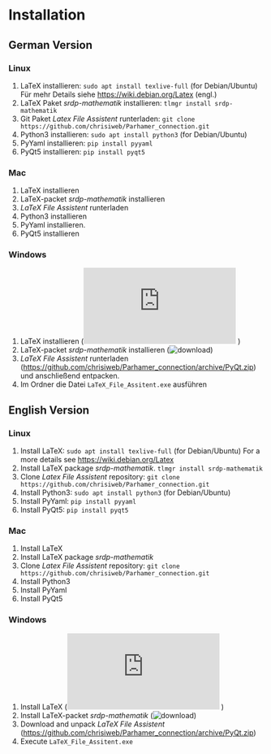 # Installation
## German Version
### Linux
1. LaTeX installieren: `sudo apt install texlive-full` (for Debian/Ubuntu)
Für mehr Details siehe  <https://wiki.debian.org/Latex> (engl.)
2. LaTeX Paket *srdp-mathematik* installieren: `tlmgr install srdp-mathematik`
3. Git Paket *Latex File Assistent* runterladen: `git clone https://github.com/chrisiweb/Parhamer_connection.git`
4. Python3 installieren: `sudo apt install python3` (for Debian/Ubuntu)
5. PyYaml installieren: `pip install pyyaml`
6. PyQt5 installieren: `pip install pyqt5`

### Mac
1. LaTeX installieren
2. LaTeX-packet *srdp-mathematik* installieren
3. *LaTeX File Assistent* runterladen
4. Python3 installieren
5. PyYaml installieren.
6. PyQt5 installieren

### Windows
1. LaTeX installieren (![howto](http://www.dante.de/tex/tl-install-windows.html) )
2. LaTeX-packet *srdp-mathematik* installieren (![download](https://ctan.org/pkg/srdp-mathematik))
3. *LaTeX File Assistent* runterladen (<https://github.com/chrisiweb/Parhamer_connection/archive/PyQt.zip>) und anschließend entpacken.
4. Im Ordner die Datei `LaTeX_File_Assitent.exe` ausführen

## English Version
### Linux
1. Install LaTeX: `sudo apt install texlive-full` (for Debian/Ubuntu)
For a more details see <https://wiki.debian.org/Latex>
2. Install LaTeX package *srdp-mathematik*. `tlmgr install srdp-mathematik`
3. Clone *Latex File Assistent* repository: `git clone https://github.com/chrisiweb/Parhamer_connection.git`
4. Install Python3: `sudo apt install python3` (for Debian/Ubuntu)
5. Install PyYaml: `pip install pyyaml`
6. Install PyQt5: `pip install pyqt5`

### Mac
1. Install LaTeX
2. Install LaTeX package *srdp-mathematik*
3. Clone *Latex File Assistent* repository: `git clone https://github.com/chrisiweb/Parhamer_connection.git`
4. Install Python3
5. Install PyYaml
6. Install PyQt5

### Windows
1. Install LaTeX (![howto](http://www.dante.de/tex/tl-install-windows.html) )
2. Install LaTeX-packet *srdp-mathematik* (![download](https://ctan.org/pkg/srdp-mathematik))
3. Download and unpack *LaTeX File Assistent* (<https://github.com/chrisiweb/Parhamer_connection/archive/PyQt.zip>)
4. Execute `LaTeX_File_Assitent.exe`
